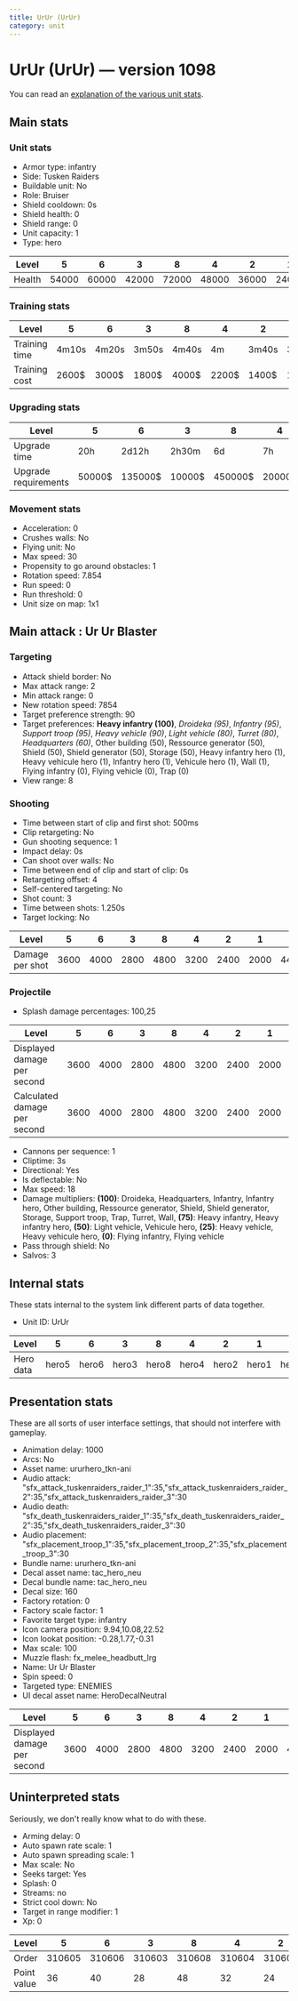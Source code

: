 ```yaml
---
title: UrUr (UrUr)
category: unit
---
```


# UrUr (UrUr) — version 1098

You can read an [explanation  of the various unit stats](unitexplained.md).

## Main stats

### Unit stats

  * Armor type: infantry
  * Side: Tusken Raiders
  * Buildable unit: No
  * Role: Bruiser
  * Shield cooldown: 0s
  * Shield health: 0
  * Shield range: 0
  * Unit capacity: 1
  * Type: hero

|Level |5    |6    |3    |8    |4    |2    |1    |7    |9    |10   |
|------|-----|-----|-----|-----|-----|-----|-----|-----|-----|-----|
|Health|54000|60000|42000|72000|48000|36000|24000|66000|78000|90000|


### Training stats

|Level        |5    |6    |3    |8    |4    |2    |1    |7    |9    |10   |
|-------------|-----|-----|-----|-----|-----|-----|-----|-----|-----|-----|
|Training time|4m10s|4m20s|3m50s|4m40s|4m   |3m40s|3m30s|4m30s|4m50s|5m   |
|Training cost|2600$|3000$|1800$|4000$|2200$|1400$|1000$|3400$|4200$|4600$|


### Upgrading stats

|Level               |5     |6      |3     |8      |4     |2    |1    |7      |9       |10      |
|--------------------|------|-------|------|-------|------|-----|-----|-------|--------|--------|
|Upgrade time        |20h   |2d12h  |2h30m |6d     |7h    |1h   |0s   |4d     |1w1d    |1w5d    |
|Upgrade requirements|50000$|135000$|10000$|450000$|20000$|5000$|3000$|225000$|1500000$|2500000$|


### Movement stats

  * Acceleration: 0
  * Crushes walls: No
  * Flying unit: No
  * Max speed: 30
  * Propensity to go around obstacles: 1
  * Rotation speed: 7.854
  * Run speed: 0
  * Run threshold: 0
  * Unit size on map: 1x1

## Main attack : Ur Ur Blaster

### Targeting

  * Attack shield border: No
  * Max attack range: 2
  * Min attack range: 0
  * New rotation speed: 7854
  * Target preference strength: 90
  * Target preferences: **Heavy infantry (100)**, _Droideka (95)_, _Infantry (95)_, _Support troop (95)_, _Heavy vehicle (90)_, _Light vehicle (80)_, _Turret (80)_, _Headquarters (60)_, Other building (50), Ressource generator (50), Shield (50), Shield generator (50), Storage (50), Heavy infantry hero (1), Heavy vehicule hero (1), Infantry hero (1), Vehicule hero (1), Wall (1), Flying infantry (0), Flying vehicle (0), Trap (0)
  * View range: 8

### Shooting

  * Time between start of clip and first shot: 500ms
  * Clip retargeting: No
  * Gun shooting sequence: 1
  * Impact delay: 0s
  * Can shoot over walls: No
  * Time between end of clip and start of clip: 0s
  * Retargeting offset: 4
  * Self-centered targeting: No
  * Shot count: 3
  * Time between shots: 1.250s
  * Target locking: No

|Level          |5   |6   |3   |8   |4   |2   |1   |7   |9   |10  |
|---------------|----|----|----|----|----|----|----|----|----|----|
|Damage per shot|3600|4000|2800|4800|3200|2400|2000|4400|5200|6000|


### Projectile

  * Splash damage percentages: 100,25

|Level                       |5   |6   |3   |8   |4   |2   |1   |7   |9   |10  |
|----------------------------|----|----|----|----|----|----|----|----|----|----|
|Displayed damage per second |3600|4000|2800|4800|3200|2400|2000|4400|5200|6000|
|Calculated damage per second|3600|4000|2800|4800|3200|2400|2000|4400|5200|6000|


  * Cannons per sequence: 1
  * Cliptime: 3s
  * Directional: Yes
  * Is deflectable: No
  * Max speed: 18
  * Damage multipliers: **(100)**: Droideka, Headquarters, Infantry, Infantry hero, Other building, Ressource generator, Shield, Shield generator, Storage, Support troop, Trap, Turret, Wall, **(75)**: Heavy infantry, Heavy infantry hero, **(50)**: Light vehicle, Vehicule hero, **(25)**: Heavy vehicle, Heavy vehicule hero, **(0)**: Flying infantry, Flying vehicle
  * Pass through shield: No
  * Salvos: 3

## Internal stats

These stats internal to the system link different parts of data together.

  * Unit ID: UrUr

|Level    |5    |6    |3    |8    |4    |2    |1    |7    |9    |10    |
|---------|-----|-----|-----|-----|-----|-----|-----|-----|-----|------|
|Hero data|hero5|hero6|hero3|hero8|hero4|hero2|hero1|hero7|hero9|hero10|


## Presentation stats

These are all sorts of user interface settings, that should not interfere with gameplay.

  * Animation delay: 1000
  * Arcs: No
  * Asset name: ururhero_tkn-ani
  * Audio attack: "sfx_attack_tuskenraiders_raider_1":35,"sfx_attack_tuskenraiders_raider_2":35,"sfx_attack_tuskenraiders_raider_3":30
  * Audio death: "sfx_death_tuskenraiders_raider_1":35,"sfx_death_tuskenraiders_raider_2":35,"sfx_death_tuskenraiders_raider_3":30
  * Audio placement: "sfx_placement_troop_1":35,"sfx_placement_troop_2":35,"sfx_placement_troop_3":30
  * Bundle name: ururhero_tkn-ani
  * Decal asset name: tac_hero_neu
  * Decal bundle name: tac_hero_neu
  * Decal size: 160
  * Factory rotation: 0
  * Factory scale factor: 1
  * Favorite target type: infantry
  * Icon camera position: 9.94,10.08,22.52
  * Icon lookat position: -0.28,1.77,-0.31
  * Max scale: 100
  * Muzzle flash: fx_melee_headbutt_lrg
  * Name: Ur Ur Blaster
  * Spin speed: 0
  * Targeted type: ENEMIES
  * UI decal asset name: HeroDecalNeutral

|Level                      |5   |6   |3   |8   |4   |2   |1   |7   |9   |10  |
|---------------------------|----|----|----|----|----|----|----|----|----|----|
|Displayed damage per second|3600|4000|2800|4800|3200|2400|2000|4400|5200|6000|


## Uninterpreted stats

Seriously, we don't really know what to do with these.

  * Arming delay: 0
  * Auto spawn rate scale: 1
  * Auto spawn spreading scale: 1
  * Max scale: No
  * Seeks target: Yes
  * Splash: 0
  * Streams: no
  * Strict cool down: No
  * Target in range modifier: 1
  * Xp: 0

|Level      |5     |6     |3     |8     |4     |2     |1     |7     |9     |10    |
|-----------|------|------|------|------|------|------|------|------|------|------|
|Order      |310605|310606|310603|310608|310604|310602|310601|310607|310609|310610|
|Point value|36    |40    |28    |48    |32    |24    |20    |44    |52    |60    |



